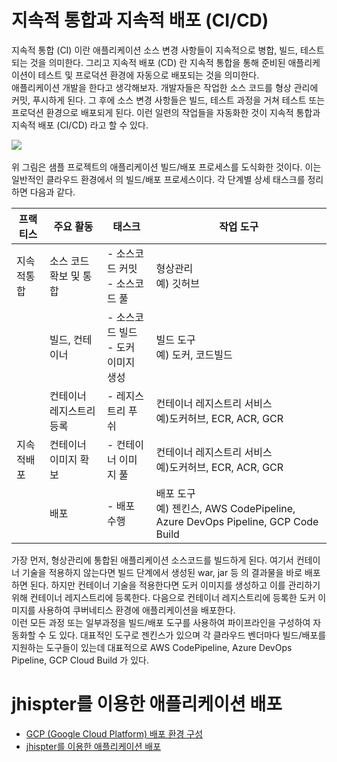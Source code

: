 

# 지속적 통합과 지속적 배포 (CI/CD)

지속적 통합 (CI) 이란 애플리케이션 소스 변경 사항들이 지속적으로 병합, 빌드, 테스트되는 것을 의미한다. 그리고 지속적 배포 (CD) 란 지속적 통합을 통해 준비된 애플리케이션이 테스트 및 프로덕션 환경에 자동으로 배포되는 것을 의미한다.<br>
애플리케이션 개발을 한다고 생각해보자. 개발자들은 작업한 소스 코드를 형상 관리에 커밋, 푸시하게 된다. 그 후에 소스 변경 사항들은 빌드, 테스트 과정을 거쳐 테스트 또는 프로덕션 환경으로 배포되게 된다. 이런 일련의 작업들을 자동화한 것이 지속적 통합과 지속적 배포 (CI/CD) 라고 할 수 있다.<br>

<img src="https://user-images.githubusercontent.com/62231786/98325793-fec97000-2032-11eb-9401-4d10cbd5a2db.png" /> <br><br>
위 그림은 샘플 프로젝트의 애플리케이션 빌드/배포 프로세스를 도식화한 것이다. 이는 일반적인 클라우드 환경에서 의 빌드/배포 프로세스이다. 각 단계별 상세 태스크를 정리하면 다음과 같다.<br>

|프랙티스|주요 활동|태스크|작업 도구|
|------|------|---|---|
|지속적통합|소스 코드 확보 및 통합|- 소스코드 커밋<br>- 소스코드 풀<br>|형상관리<br>예) 깃허브|
| |빌드, 컨테이너|- 소스코드 빌드<br>- 도커 이미지 생성<br>|빌드 도구<br>예) 도커, 코드빌드|
| |컨테이너 레지스트리 등록|- 레지스트리 푸쉬|컨테이너 레지스트리 서비스<br>예)도커허브, ECR, ACR, GCR|
|지속적배포|컨테이너 이미지 확보|- 컨테이너 이미지 풀|컨테이너 레지스트리 서비스<br>예)도커허브, ECR, ACR, GCR|
| |배포|- 배포 수행|배포 도구<br>예) 젠킨스, AWS CodePipeline, Azure DevOps Pipeline, GCP Code Build|

가장 먼저, 형상관리에 통합된 애플리케이션 소스코드를 빌드하게 된다. 여기서 컨테이너 기술을 적용하지 않는다면 빌드 단계에서 생성된 war, jar 등 의 결과물을 바로 배포하면 된다. 하지만 컨테이너 기술을 적용한다면 도커 이미지를 생성하고 이를 관리하기 위해 컨테이너 레지스트리에 등록한다. 다음으로 컨테이너 레지스트리에 등록한 도커 이미지를 사용하여 쿠버네티스 환경에 애플리케이션을 배포한다.<br>
이런 모든 과정 또는 일부과정을 빌드/배포 도구를 사용하여 파이프라인을 구성하여 자동화할 수 도 있다. 대표적인 도구로 젠킨스가 있으며 각 클라우드 벤더마다 빌드/배포를 지원하는 도구들이 있는데 대표적으로 AWS CodePipeline, Azure DevOps Pipeline, GCP Cloud Build 가 있다. 

# jhispter를 이용한 애플리케이션 배포
  - [GCP (Google Cloud Platform) 배포 환경 구성](/contents/cd_gcp.md)
  - [jhispter를 이용한 애플리케이션 배포](/contents/jhipster_k8s.md) 